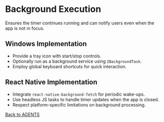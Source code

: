 # Background Execution

Ensures the timer continues running and can notify users even when the app is not in focus.

## Windows Implementation
- Provide a tray icon with start/stop controls.
- Optionally run as a background service using `IBackgroundTask`.
- Employ global keyboard shortcuts for quick interaction.

## React Native Implementation
- Integrate `react-native-background-fetch` for periodic wake-ups.
- Use headless JS tasks to handle timer updates when the app is closed.
- Respect platform-specific limitations on background processing.

[Back to AGENTS](../AGENTS.md)

